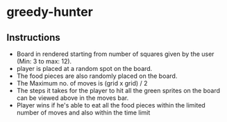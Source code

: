# greedy-hunter
## Instructions

- Board in rendered starting from number of squares given by the user (Min: 3 to max: 12).
- player is placed at a random spot on the board.
- The food pieces are also randomly placed on the board.
- The Maximum no. of moves is (grid x grid) / 2
- The steps it takes for the player to hit all the green sprites on the board can be viewed above in the moves bar.
- Player wins if he's able to eat all the food pieces within the limited number of moves and also within the time limit
